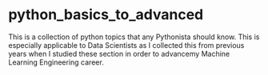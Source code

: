 # python_basics_to_advanced

This is a collection of python topics that any Pythonista should know. This is especially applicable to Data Scientists as I collected this from previous years when I studied these section in order to advancemy Machine Learning Engineering career.
